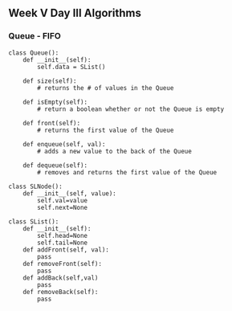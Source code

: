 ## Week V Day III Algorithms

### Queue - FIFO 


    class Queue():
        def __init__(self):
            self.data = SList()

        def size(self):
            # returns the # of values in the Queue

        def isEmpty(self):
            # return a boolean whether or not the Queue is empty

        def front(self):
            # returns the first value of the Queue

        def enqueue(self, val):
            # adds a new value to the back of the Queue

        def dequeue(self):
            # removes and returns the first value of the Queue
        
    class SLNode():
        def __init__(self, value):
            self.val=value
            self.next=None
    
    class SList():
        def __init__(self):
            self.head=None
            self.tail=None
        def addFront(self, val):
            pass
        def removeFront(self):
            pass
        def addBack(self,val)
            pass
        def removeBack(self):
            pass